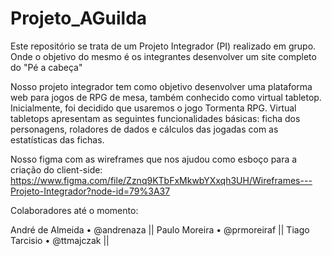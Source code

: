 # Projeto_AGuilda
Este repositório se trata de um Projeto Integrador (PI) realizado em grupo. Onde o objetivo do mesmo é os integrantes desenvolver um site completo do "Pé a cabeça"

Nosso projeto integrador tem como objetivo desenvolver uma plataforma web para jogos de RPG de mesa, também conhecido como virtual tabletop. Inicialmente, foi decidido que usaremos o jogo Tormenta RPG. Virtual tabletops apresentam as seguintes funcionalidades básicas: ficha dos personagens, roladores de dados e cálculos das jogadas com as estatísticas das fichas.

Nosso figma com as wireframes que nos ajudou como esboço para a criação do client-side: 
https://www.figma.com/file/Zznq9KTbFxMkwbYXxqh3UH/Wireframes---Projeto-Integrador?node-id=79%3A37





Colaboradores até o momento:

André de Almeida • @andrenaza ||
Paulo Moreira    • @prmoreiraf ||
Tiago Tarcisio   • @ttmajczak ||


